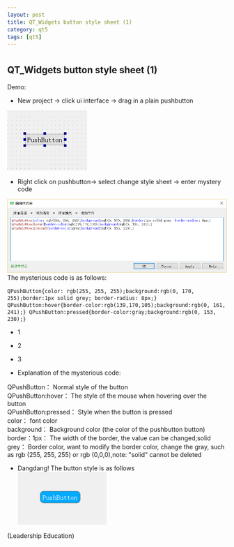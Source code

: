 ```yaml
---
layout: post
title: QT_Widgets button style sheet (1)
category: qt5
tags: [qt5]
---
```

# 

## QT\_Widgets button style sheet (1)

Demo:

* New project -\> click ui interface -\> drag in a plain pushbutton

![ pushbutton](/public/assets/2021-07-25/e3cf6349630c10130ee97560148eb9ff.png)

* Right click on pushbutton-\> select change style sheet -\> enter mystery code

![ ](/public/assets/2021-07-25/7dcf07795148e73feb7332547acffb34.png)  
The mysterious code is as follows:
    
    QPushButton{color: rgb(255, 255, 255);background:rgb(0, 170, 255);border:1px solid grey; border-radius: 8px;} QPushButton:hover{border-color:rgb(139,170,105);background:rgb(0, 161, 241);} QPushButton:pressed{border-color:gray;background:rgb(0, 153, 230);} 
    

* 1

* 2

* 3

* Explanation of the mysterious code:

QPushButton： Normal style of the button  
QPushButton:hover： The style of the mouse when hovering over the button  
QPushButton:pressed： Style when the button is pressed  
color： font color  
background： Background color (the color of the pushbutton button)  
border：1px： The width of the border, the value can be changed;solid grey： Border color, want to modify the border color, change the gray, such as rgb (255, 255, 255) or rgb (0,0,0),note: "solid" cannot be deleted

* Dangdang! The button style is as follows  
![ ](/public/assets/2021-07-25/b34e87949c879f059abf5c395d63ee8a.png)

(Leadership Education)
